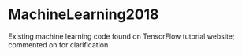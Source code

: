 # MachineLearning2018
Existing machine learning code found on TensorFlow tutorial website; commented on for clarification 
